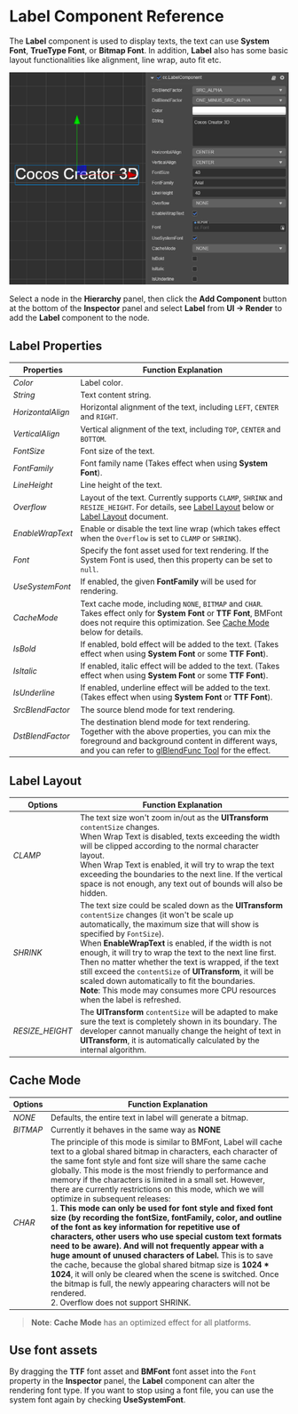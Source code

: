 # Label Component Reference

The __Label__ component is used to display texts, the text can use __System Font__, __TrueType Font__, or __Bitmap Font__. In addition, __Label__ also has some basic layout functionalities like alignment, line wrap, auto fit etc.

![label-property](./label/label-property.png)

Select a node in the __Hierarchy__ panel, then click the __Add Component__ button at the bottom of the __Inspector__ panel and select __Label__ from __UI -> Render__ to add the __Label__ component to the node.

## Label Properties

| Properties | Function Explanation |
| -------------- | ----------- |
| *Color* | Label color. |
| *String* | Text content string. |
| *HorizontalAlign* | Horizontal alignment of the text, including `LEFT`, `CENTER` and `RIGHT`. |
| *VerticalAlign* | Vertical alignment of the text, including `TOP`, `CENTER` and `BOTTOM`. |
| *FontSize* | Font size of the text. |
| *FontFamily* | Font family name (Takes effect when using __System Font__). |
| *LineHeight* | Line height of the text. |
| *Overflow* | Layout of the text. Currently supports `CLAMP`, `SHRINK` and `RESIZE_HEIGHT`. For details, see [Label Layout](#label-layout) below or [Label Layout](../engine/label-layout.md) document. |
| *EnableWrapText* | Enable or disable the text line wrap (which takes effect when the `Overflow` is set to `CLAMP` or `SHRINK`). |
| *Font* | Specify the font asset used for text rendering. If the System Font is used, then this property can be set to `null`. |
| *UseSystemFont* | If enabled, the given __FontFamily__ will be used for rendering. |
| *CacheMode* | Text cache mode, including `NONE`, `BITMAP` and `CHAR`. Takes effect only for __System Font__ or __TTF Font__, BMFont does not require this optimization. See [Cache Mode](#cache-mode) below for details. |
| *IsBold* | If enabled, bold effect will be added to the text. (Takes effect when using __System Font__ or some __TTF Font__). |
| *IsItalic* | If enabled, italic effect will be added to the text. (Takes effect when using __System Font__ or some __TTF Font__). |
| *IsUnderline* | If enabled, underline effect will be added to the text. (Takes effect when using __System Font__ or __TTF Font__). |
| *SrcBlendFactor* | The source blend mode for text rendering. |
| *DstBlendFactor* | The destination blend mode for text rendering. Together with the above properties, you can mix the foreground and background content in different ways, and you can refer to [glBlendFunc Tool](http://www.andersriggelsen.dk/glblendfunc.php) for the effect. |

## Label Layout

| Options | Function Explanation |
| -------------- | ----------- |
| *CLAMP* | The text size won't zoom in/out as the __UITransform__ `contentSize` changes.<br>When Wrap Text is disabled, texts exceeding the width will be clipped according to the normal character layout.<br>When Wrap Text is enabled, it will try to wrap the text exceeding the boundaries to the next line. If the vertical space is not enough, any text out of bounds will also be hidden. |
| *SHRINK* | The text size could be scaled down as the __UITransform__ `contentSize` changes (it won't be scale up automatically, the maximum size that will show is specified by `FontSize`).<br>When __EnableWrapText__ is enabled, if the width is not enough, it will try to wrap the text to the next line first.<br>Then no matter whether the text is wrapped, if the text still exceed the `contentSize` of __UITransform__, it will be scaled down automatically to fit the boundaries.<br>__Note__: This mode may consumes more CPU resources when the label is refreshed. |
| *RESIZE_HEIGHT* | The __UITransform__ `contentSize` will be adapted to make sure the text is completely shown in its boundary. The developer cannot manually change the height of text in __UITransform__, it is automatically calculated by the internal algorithm. |

## Cache Mode

| Options | Function Explanation |
| -------------- | ----------- |
| *NONE* | Defaults, the entire text in label will generate a bitmap. |
| *BITMAP* | Currently it behaves in the same way as __NONE__<!--The entire text in the Label will still generate a bitmap. As long as the requirements of Dynamic Atlas are met, the Draw Call will be merged with the other Sprite or Label in the Dynamic Atlas. Because Dynamic Atlas consume more memory, __this mode can only be used for Label with infrequently updated text__. __Note__: Similar to NONE, BITMAP will force a bitmap to be generated for each Label component, regardless of whether the text content is equivalent. If there are a lot of Labels with the same text in the scene, it is recommended to use CHAR to reuse the memory space.--> |
| *CHAR* | The principle of this mode is similar to BMFont, Label will cache text to a global shared bitmap in characters, each character of the same font style and font size will share the same cache globally. This mode is the most friendly to performance and memory if the characters is limited in a small set. However, there are currently restrictions on this mode, which we will optimize in subsequent releases:<br>1. __This mode can only be used for font style and fixed font size (by recording the fontSize, fontFamily, color, and outline of the font as key information for repetitive use of characters, other users who use special custom text formats need to be aware). And will not frequently appear with a huge amount of unused characters of Label.__ This is to save the cache, because the global shared bitmap size is __1024 * 1024__, it will only be cleared when the scene is switched. Once the bitmap is full, the newly appearing characters will not be rendered. <br>2. Overflow does not support SHRINK.<br><!--3. Cannot participate in dynamic atlas (multiple labels with CHAR mode enabled can still merge draw call in the case of without interrupting the rendering sequence).--> |

> __Note__: __Cache Mode__ has an optimized effect for all platforms.

## Use font assets

By dragging the __TTF__ font asset and __BMFont__ font asset into the `Font` property in the __Inspector__ panel, the __Label__ component can alter the rendering font type. If you want to stop using a font file, you can use the system font again by checking __UseSystemFont__.
